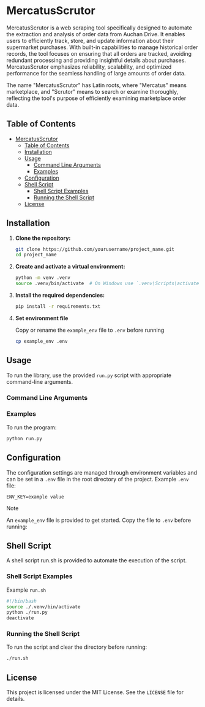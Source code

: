 # MercatusScrutor

MercatusScrutor is a web scraping tool specifically designed to automate the extraction and analysis of order data from Auchan Drive. It enables users to efficiently track, store, and update information about their supermarket purchases. With built-in capabilities to manage historical order records, the tool focuses on ensuring that all orders are tracked, avoiding redundant processing and providing insightful details about purchases. MercatusScrutor emphasizes reliability, scalability, and optimized performance for the seamless handling of large amounts of order data.

The name "MercatusScrutor" has Latin roots, where "Mercatus" means marketplace, and "Scrutor" means to search or examine thoroughly, reflecting the tool's purpose of efficiently examining marketplace order data.

## Table of Contents

- [MercatusScrutor](#mercatusscrutor)
  - [Table of Contents](#table-of-contents)
  - [Installation](#installation)
  - [Usage](#usage)
    - [Command Line Arguments](#command-line-arguments)
    - [Examples](#examples)
  - [Configuration](#configuration)
  - [Shell Script](#shell-script)
    - [Shell Script Examples](#shell-script-examples)
    - [Running the Shell Script](#running-the-shell-script)
  - [License](#license)

## Installation

1. **Clone the repository:**

    ```bash
    git clone https://github.com/yourusername/project_name.git
    cd project_name
    ```

2. **Create and activate a virtual environment:**

    ```bash
    python -m venv .venv
    source .venv/bin/activate  # On Windows use `.venv\Scripts\activate`
    ```

3. **Install the required dependencies:**

    ```bash
    pip install -r requirements.txt
    ```

5. **Set environment file**

    Copy or rename the `example_env` file to `.env` before running

    ```bash
    cp example_env .env
    ```

## Usage

To run the library, use the provided `run.py` script with appropriate command-line arguments.

### Command Line Arguments


### Examples

To run the program:

```bash
python run.py
```
## Configuration

The configuration settings are managed through environment variables and can be set in a `.env` file in the root directory of the project.
Example `.env` file:

```
ENV_KEY=example value
```

> [!NOTE]
> An `example_env` file is provided to get started.  Copy the file to `.env` before running:

## Shell Script

A shell script run.sh is provided to automate the execution of the script.

### Shell Script Examples

Example `run.sh`

```bash
#!/bin/bash
source ./.venv/bin/activate
python ./run.py
deactivate

```

### Running the Shell Script

To run the script and clear the directory before running:

```bash
./run.sh
```

## License

This project is licensed under the MIT License. See the `LICENSE` file for details.

